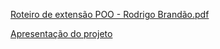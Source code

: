[Roteiro de extensão POO - Rodrigo Brandão.pdf](https://github.com/user-attachments/files/17739257/Roteiro.de.extensao.POO.-.Rodrigo.Brandao.pdf)

[Apresentação do projeto](https://www.canva.com/design/DAGLT5PhXFk/gk_Ei7EAKHDyPjhE9tapEA/view?utm_content=DAGLT5PhXFk&utm_campaign=designshare&utm_medium=link2&utm_source=uniquelinks&utlId=h39af8d8ef9)

